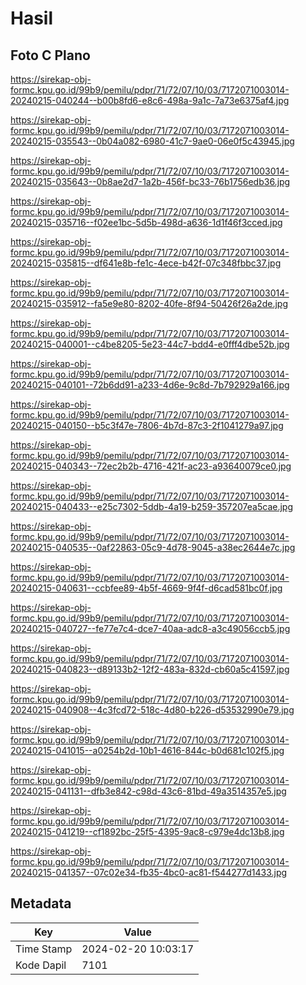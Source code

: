 # Hasil

## Foto C Plano

https://sirekap-obj-formc.kpu.go.id/99b9/pemilu/pdpr/71/72/07/10/03/7172071003014-20240215-040244--b00b8fd6-e8c6-498a-9a1c-7a73e6375af4.jpg

https://sirekap-obj-formc.kpu.go.id/99b9/pemilu/pdpr/71/72/07/10/03/7172071003014-20240215-035543--0b04a082-6980-41c7-9ae0-06e0f5c43945.jpg

https://sirekap-obj-formc.kpu.go.id/99b9/pemilu/pdpr/71/72/07/10/03/7172071003014-20240215-035643--0b8ae2d7-1a2b-456f-bc33-76b1756edb36.jpg

https://sirekap-obj-formc.kpu.go.id/99b9/pemilu/pdpr/71/72/07/10/03/7172071003014-20240215-035716--f02ee1bc-5d5b-498d-a636-1d1f46f3cced.jpg

https://sirekap-obj-formc.kpu.go.id/99b9/pemilu/pdpr/71/72/07/10/03/7172071003014-20240215-035815--df641e8b-fe1c-4ece-b42f-07c348fbbc37.jpg

https://sirekap-obj-formc.kpu.go.id/99b9/pemilu/pdpr/71/72/07/10/03/7172071003014-20240215-035912--fa5e9e80-8202-40fe-8f94-50426f26a2de.jpg

https://sirekap-obj-formc.kpu.go.id/99b9/pemilu/pdpr/71/72/07/10/03/7172071003014-20240215-040001--c4be8205-5e23-44c7-bdd4-e0fff4dbe52b.jpg

https://sirekap-obj-formc.kpu.go.id/99b9/pemilu/pdpr/71/72/07/10/03/7172071003014-20240215-040101--72b6dd91-a233-4d6e-9c8d-7b792929a166.jpg

https://sirekap-obj-formc.kpu.go.id/99b9/pemilu/pdpr/71/72/07/10/03/7172071003014-20240215-040150--b5c3f47e-7806-4b7d-87c3-2f1041279a97.jpg

https://sirekap-obj-formc.kpu.go.id/99b9/pemilu/pdpr/71/72/07/10/03/7172071003014-20240215-040343--72ec2b2b-4716-421f-ac23-a93640079ce0.jpg

https://sirekap-obj-formc.kpu.go.id/99b9/pemilu/pdpr/71/72/07/10/03/7172071003014-20240215-040433--e25c7302-5ddb-4a19-b259-357207ea5cae.jpg

https://sirekap-obj-formc.kpu.go.id/99b9/pemilu/pdpr/71/72/07/10/03/7172071003014-20240215-040535--0af22863-05c9-4d78-9045-a38ec2644e7c.jpg

https://sirekap-obj-formc.kpu.go.id/99b9/pemilu/pdpr/71/72/07/10/03/7172071003014-20240215-040631--ccbfee89-4b5f-4669-9f4f-d6cad581bc0f.jpg

https://sirekap-obj-formc.kpu.go.id/99b9/pemilu/pdpr/71/72/07/10/03/7172071003014-20240215-040727--fe77e7c4-dce7-40aa-adc8-a3c49056ccb5.jpg

https://sirekap-obj-formc.kpu.go.id/99b9/pemilu/pdpr/71/72/07/10/03/7172071003014-20240215-040823--d89133b2-12f2-483a-832d-cb60a5c41597.jpg

https://sirekap-obj-formc.kpu.go.id/99b9/pemilu/pdpr/71/72/07/10/03/7172071003014-20240215-040908--4c3fcd72-518c-4d80-b226-d53532990e79.jpg

https://sirekap-obj-formc.kpu.go.id/99b9/pemilu/pdpr/71/72/07/10/03/7172071003014-20240215-041015--a0254b2d-10b1-4616-844c-b0d681c102f5.jpg

https://sirekap-obj-formc.kpu.go.id/99b9/pemilu/pdpr/71/72/07/10/03/7172071003014-20240215-041131--dfb3e842-c98d-43c6-81bd-49a3514357e5.jpg

https://sirekap-obj-formc.kpu.go.id/99b9/pemilu/pdpr/71/72/07/10/03/7172071003014-20240215-041219--cf1892bc-25f5-4395-9ac8-c979e4dc13b8.jpg

https://sirekap-obj-formc.kpu.go.id/99b9/pemilu/pdpr/71/72/07/10/03/7172071003014-20240215-041357--07c02e34-fb35-4bc0-ac81-f544277d1433.jpg


## Metadata

| Key        | Value               |
| ---------- | ------------------- |
| Time Stamp | 2024-02-20 10:03:17 |
| Kode Dapil | 7101                |



